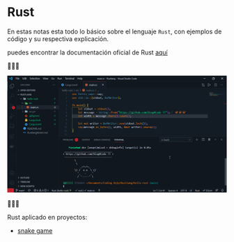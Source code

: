 # Rust

En estas notas esta todo lo básico sobre el lenguaje `Rust`, con ejemplos de código y su respectiva explicación.

puedes encontrar la documentación oficial de Rust [aquí](https://www.rust-lang.org/learn/get-started)

🦀🦀🦀

![Hello Rust!!!](img/Code_Qszx0p073E.png)

🦀🦀🦀

Rust aplicado en proyectos:

- [snake game](https://github.com/Dieg0Code/SnakeGame)